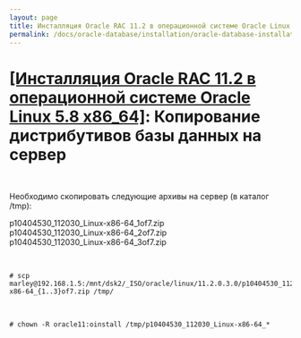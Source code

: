 ```yaml
---
layout: page
title: Инсталляция Oracle RAC 11.2 в операционной системе Oracle Linux 5.8 x86_64
permalink: /docs/oracle-database/installation/oracle-database-installation/distributed/rac/linux/5.8/oracle/11.2/copy-oracle-distrib-on-server/
---
```


# <a href="/docs/oracle-database/installation/oracle-database-installation/distributed/rac/linux/5.8/oracle/11.2/">[Инсталляция Oracle RAC 11.2 в операционной системе Oracle Linux 5.8 x86_64]</a>: Копирование дистрибутивов базы данных на сервер


<br/>


Необходимо скопировать следующие архивы на сервер (в каталог /tmp):

p10404530_112030_Linux-x86-64_1of7.zip  
p10404530_112030_Linux-x86-64_2of7.zip  
p10404530_112030_Linux-x86-64_3of7.zip  

<br/>

	# scp marley@192.168.1.5:/mnt/dsk2/_ISO/oracle/linux/11.2.0.3.0/p10404530_112030_Linux-x86-64_{1..3}of7.zip /tmp/

<br/>

	# chown -R oracle11:oinstall /tmp/p10404530_112030_Linux-x86-64_*
